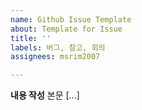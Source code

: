 ```yaml
---
name: Github Issue Template
about: Template for Issue
title: ''
labels: 버그, 참고, 회의
assignees: msrim2007

---
```


**내용 작성**
본문 [...]
